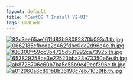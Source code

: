 ```yaml
---
layout: default
title: "CentOS 7 Install V2-UI"
tags: BadCode
---
```


[![82c3ee65ae1611d83b98082870b093c1.th.jpg](https://image.cltserver.xyz/images/2020/04/30/82c3ee65ae1611d83b98082870b093c1.th.jpg)](https://image.cltserver.xyz/image/ll1r) [![0662185cfbeda2c462fdbe0dc2d96e4e.th.jpg](https://image.cltserver.xyz/images/2020/04/30/0662185cfbeda2c462fdbe0dc2d96e4e.th.jpg)](https://image.cltserver.xyz/image/lgPj) [![f86300ff59cc3b4725d581992ca73925.th.jpg](https://image.cltserver.xyz/images/2020/04/30/f86300ff59cc3b4725d581992ca73925.th.jpg)](https://image.cltserver.xyz/image/lSEz) [![653829258ce3e22523bba23e73350e6e.th.jpg](https://image.cltserver.xyz/images/2020/04/30/653829258ce3e22523bba23e73350e6e.th.jpg)](https://image.cltserver.xyz/image/l2kX) [![ab8728706c60b7ba5e55b9e49ecf396e.th.jpg](https://image.cltserver.xyz/images/2020/04/30/ab8728706c60b7ba5e55b9e49ecf396e.th.jpg)](https://image.cltserver.xyz/image/l7xG) [![a012960a6c891b8b36198c7eb71039fb.th.jpg](https://image.cltserver.xyz/images/2020/04/30/a012960a6c891b8b36198c7eb71039fb.th.jpg)](https://image.cltserver.xyz/image/lun8)
